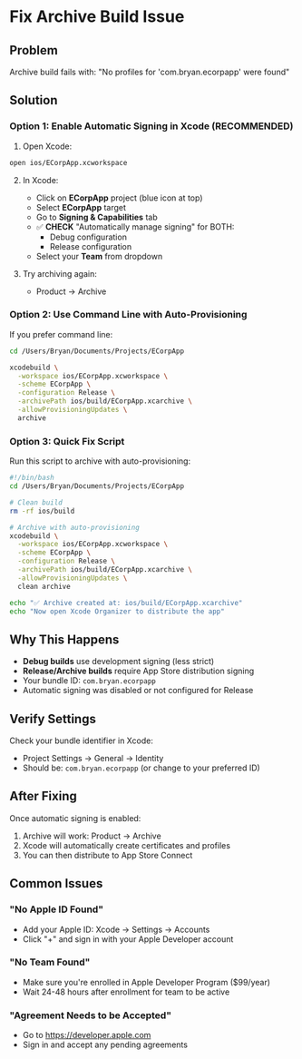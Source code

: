 # Fix Archive Build Issue

## Problem

Archive build fails with: "No profiles for 'com.bryan.ecorpapp' were found"

## Solution

### Option 1: Enable Automatic Signing in Xcode (RECOMMENDED)

1. Open Xcode:

```bash
open ios/ECorpApp.xcworkspace
```

2. In Xcode:

   - Click on **ECorpApp** project (blue icon at top)
   - Select **ECorpApp** target
   - Go to **Signing & Capabilities** tab
   - ✅ **CHECK** "Automatically manage signing" for BOTH:
     - Debug configuration
     - Release configuration
   - Select your **Team** from dropdown

3. Try archiving again:
   - Product → Archive

### Option 2: Use Command Line with Auto-Provisioning

If you prefer command line:

```bash
cd /Users/Bryan/Documents/Projects/ECorpApp

xcodebuild \
  -workspace ios/ECorpApp.xcworkspace \
  -scheme ECorpApp \
  -configuration Release \
  -archivePath ios/build/ECorpApp.xcarchive \
  -allowProvisioningUpdates \
  archive
```

### Option 3: Quick Fix Script

Run this script to archive with auto-provisioning:

```bash
#!/bin/bash
cd /Users/Bryan/Documents/Projects/ECorpApp

# Clean build
rm -rf ios/build

# Archive with auto-provisioning
xcodebuild \
  -workspace ios/ECorpApp.xcworkspace \
  -scheme ECorpApp \
  -configuration Release \
  -archivePath ios/build/ECorpApp.xcarchive \
  -allowProvisioningUpdates \
  clean archive

echo "✅ Archive created at: ios/build/ECorpApp.xcarchive"
echo "Now open Xcode Organizer to distribute the app"
```

## Why This Happens

- **Debug builds** use development signing (less strict)
- **Release/Archive builds** require App Store distribution signing
- Your bundle ID: `com.bryan.ecorpapp`
- Automatic signing was disabled or not configured for Release

## Verify Settings

Check your bundle identifier in Xcode:

- Project Settings → General → Identity
- Should be: `com.bryan.ecorpapp` (or change to your preferred ID)

## After Fixing

Once automatic signing is enabled:

1. Archive will work: Product → Archive
2. Xcode will automatically create certificates and profiles
3. You can then distribute to App Store Connect

## Common Issues

### "No Apple ID Found"

- Add your Apple ID: Xcode → Settings → Accounts
- Click "+" and sign in with your Apple Developer account

### "No Team Found"

- Make sure you're enrolled in Apple Developer Program ($99/year)
- Wait 24-48 hours after enrollment for team to be active

### "Agreement Needs to be Accepted"

- Go to https://developer.apple.com
- Sign in and accept any pending agreements
